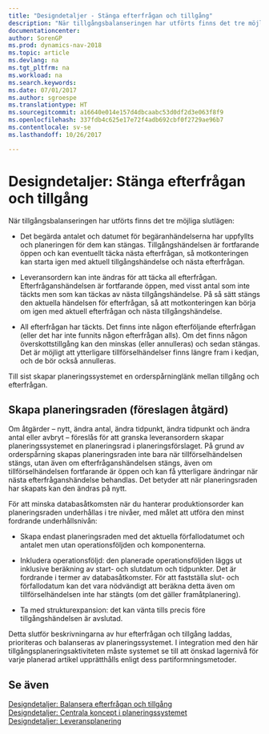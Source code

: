 ```yaml
---
title: "Designdetaljer - Stänga efterfrågan och tillgång"
description: "När tillgångsbalanseringen har utförts finns det tre möjliga slutlägen."
documentationcenter: 
author: SorenGP
ms.prod: dynamics-nav-2018
ms.topic: article
ms.devlang: na
ms.tgt_pltfrm: na
ms.workload: na
ms.search.keywords: 
ms.date: 07/01/2017
ms.author: sgroespe
ms.translationtype: HT
ms.sourcegitcommit: a16640e014e157d4dbcaabc53d0df2d3e063f8f9
ms.openlocfilehash: 337fdb4c625e17e72f4adb692cbf0f2729ae96b7
ms.contentlocale: sv-se
ms.lasthandoff: 10/26/2017

---
```

# <a name="design-details-closing-demand-and-supply"></a>Designdetaljer: Stänga efterfrågan och tillgång
När tillgångsbalanseringen har utförts finns det tre möjliga slutlägen:  

-   Det begärda antalet och datumet för begäranhändelserna har uppfyllts och planeringen för dem kan stängas. Tillgångshändelsen är fortfarande öppen och kan eventuellt täcka nästa efterfrågan, så motkonteringen kan starta igen med aktuell tillgångshändelse och nästa efterfrågan.  

-   Leveransordern kan inte ändras för att täcka all efterfrågan. Efterfråganshändelsen är fortfarande öppen, med visst antal som inte täckts men som kan täckas av nästa tillgångshändelse. På så sätt stängs den aktuella händelsen för efterfrågan, så att motkonteringen kan börja om igen med aktuell efterfrågan och nästa tillgångshändelse.  

-   All efterfrågan har täckts. Det finns inte någon efterföljande efterfrågan (eller det har inte funnits någon efterfrågan alls). Om det finns någon överskottstillgång kan den minskas (eller annulleras) och sedan stängas. Det är möjligt att ytterligare tillförselhändelser finns längre fram i kedjan, och de bör också annulleras.  

 Till sist skapar planeringssystemet en orderspårninglänk mellan tillgång och efterfrågan.  

## <a name="creating-the-planning-line-suggested-action"></a>Skapa planeringsraden (föreslagen åtgärd)  
 Om åtgärder – nytt, ändra antal, ändra tidpunkt, ändra tidpunkt och ändra antal eller avbryt – föreslås för att granska leveransordern skapar planeringssystemet en planeringsrad i planeringsförslaget. På grund av orderspårning skapas planeringsraden inte bara när tillförselhändelsen stängs, utan även om efterfråganshändelsen stängs, även om tillförselhändelsen fortfarande är öppen och kan få ytterligare ändringar när nästa efterfråganshändelse behandlas. Det betyder att när planeringsraden har skapats kan den ändras på nytt.  

 För att minska databasåtkomsten när du hanterar produktionsorder kan planeringsraden underhållas i tre nivåer, med målet att utföra den minst fordrande underhållsnivån:  

-   Skapa endast planeringsraden med det aktuella förfallodatumet och antalet men utan operationsföljden och komponenterna.  

-   Inkludera operationsföljd: den planerade operationsföljden läggs ut inklusive beräkning av start- och slutdatum och tidpunkter. Det är fordrande i termer av databasåtkomster. För att fastställa slut- och förfallodatum kan det vara nödvändigt att beräkna detta även om tillförselhändelsen inte har stängts (om det gäller framåtplanering).  

-   Ta med strukturexpansion: det kan vänta tills precis före tillgångshändelsen är avslutad.  

 Detta slutför beskrivningarna av hur efterfrågan och tillgång laddas, prioriteras och balanseras av planeringssystemet. I integration med den här tillgångsplaneringsaktiviteten måste systemet se till att önskad lagernivå för varje planerad artikel upprätthålls enligt dess partiformningsmetoder.  

## <a name="see-also"></a>Se även  
 [Designdetaljer: Balansera efterfrågan och tillgång](design-details-balancing-demand-and-supply.md)   
 [Designdetaljer: Centrala koncept i planeringssystemet](design-details-central-concepts-of-the-planning-system.md)   
 [Designdetaljer: Leveransplanering](design-details-supply-planning.md)

